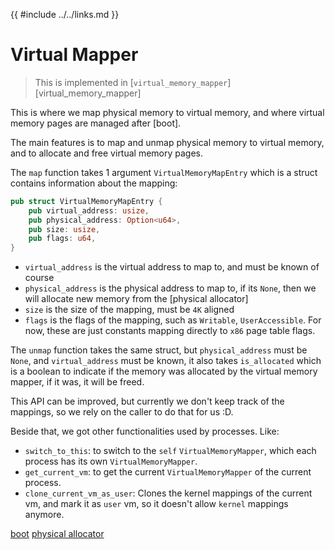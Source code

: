 {{ #include ../../links.md }}

# Virtual Mapper

> This is implemented in [`virtual_memory_mapper`][virtual_memory_mapper]

This is where we map physical memory to virtual memory, and where virtual memory pages are managed after [boot].

The main features is to map and unmap physical memory to virtual memory, and to allocate and free virtual memory pages.

The `map` function takes 1 argument `VirtualMemoryMapEntry` which is a struct contains information about the mapping:
```rust
pub struct VirtualMemoryMapEntry {
    pub virtual_address: usize,
    pub physical_address: Option<u64>,
    pub size: usize,
    pub flags: u64,
}
```
- `virtual_address` is the virtual address to map to, and must be known of course
- `physical_address` is the physical address to map to, if its `None`, then we will allocate new memory from the [physical allocator]
- `size` is the size of the mapping, must be `4K` aligned
- `flags` is the flags of the mapping, such as `Writable`, `UserAccessible`. For now, these are just constants mapping directly to
  `x86` page table flags.

The `unmap` function takes the same struct, but `physical_address` must be `None`, and `virtual_address` must be known, it also takes
`is_allocated` which is a boolean to indicate if the memory was allocated by the virtual memory mapper, if it was, it will be freed.

This API can be improved, but currently we don't keep track of the mappings, so we rely on the caller to do that for us :D.

Beside that, we got other functionalities used by processes. Like:
- `switch_to_this`: to switch to the `self` `VirtualMemoryMapper`, which each process has its own `VirtualMemoryMapper`.
- `get_current_vm`: to get the current `VirtualMemoryMapper` of the current process.
- `clone_current_vm_as_user`: Clones the kernel mappings of the current vm, and mark it as `user` vm,
  so it doesn't allow `kernel` mappings anymore.

[boot](../boot.md)
[physical allocator](./physical_allocator.md)